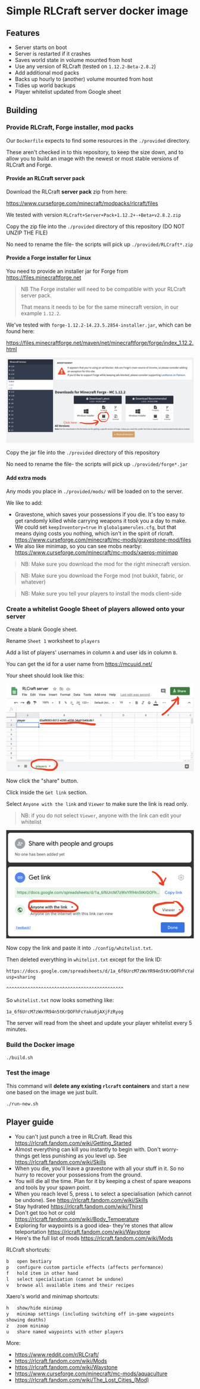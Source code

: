 # Simple RLCraft server docker image

## Features

* Server starts on boot
* Server is restarted if it crashes
* Saves world state in volume mounted from host
* Use any version of RLCraft (tested on `1.12.2-Beta-2.8.2`)
* Add additional mod packs
* Backs up hourly to (another) volume mounted from host
* Tidies up world backups
* Player whitelist updated from Google sheet

## Building

### Provide RLCraft, Forge installer, mod packs

Our `Dockerfile` expects to find some resources in the `./provided` directory.

These aren't checked in to this repository, to keep the size down, and to allow
you to build an image with the newest or most stable versions of RLCraft and Forge.

#### Provide an RLCraft server pack

Download the RLCraft **server pack** zip from here:
  
https://www.curseforge.com/minecraft/modpacks/rlcraft/files

We tested with version `RLCraft+Server+Pack+1.12.2+-+Beta+v2.8.2.zip`

Copy the zip file into the `./provided` directory of this repository
(DO NOT UNZIP THE FILE)

No need to rename the file- the scripts will pick up `./provided/RLCraft*.zip`

#### Provide a Forge installer for Linux

You need to provide an installer jar for Forge from https://files.minecraftforge.net

> NB The Forge installer will need to be compatible with your RLCraft server pack.
>
> That means it needs to be for the same minecraft version, in our example `1.12.2`.

We've tested with `forge-1.12.2-14.23.5.2854-installer.jar`, which can be found here:

https://files.minecraftforge.net/maven/net/minecraftforge/forge/index_1.12.2.html

![screenshot](forge-screenshot.png)

Copy the jar file into the `./provided` directory of this repository

No need to rename the file- the scripts will pick up `./provided/forge*.jar`

#### Add extra mods

Any mods you place in `./provided/mods/` will be loaded on to the server.

We like to add:

* Gravestone, which saves your possessions if you die. 
  It's too easy to get randomly killed while carrying weapons it took you a day to make.
  We could set `keepInventory=true` in `globalgamerules.cfg`, but that means dying costs
  you nothing, which isn't in the spirit of rlcraft. https://www.curseforge.com/minecraft/mc-mods/gravestone-mod/files
* We also like minimap, so you can see mobs nearby: https://www.curseforge.com/minecraft/mc-mods/xaeros-minimap

> NB: Make sure you download the mod for the right minecraft version.

> NB: Make sure you download the Forge mod (not bukkit, fabric, or whatever)

> NB: Make sure you tell your players to install the mods client-side

### Create a whitelist Google Sheet of players allowed onto your server

Create a blank Google sheet.

Rename `Sheet 1` worksheet to `players`

Add a list of players' usernames in column `A` and user ids in column `B`.

You can get the id for a user name from https://mcuuid.net/

Your sheet should look like this:

![screenshot](player-sheet.png)

Now click the "share" button. 

Click inside the `Get link` section.

Select `Anyone with the link` and `Viewer` to make sure the link is read only.

> NB: if you do not select `Viewer`, anyone with the link can edit your whitelist

![screenshot](share-sheet.png)

Now copy the link and paste it into `./config/whitelist.txt`.

Then deleted everything in `whitelist.txt` except for the link ID:

```
https://docs.google.com/spreadsheets/d/1a_6f6UrcM7zWxYR94n5tKrDOFhFcYaku0jAXjFzRyog/edit?usp=sharing
                                       ^^^^^^^^^^^^^^^^^^^^^^^^^^^^^^^^^^^^^^^^^^^^
```

So `whitelist.txt` now looks something like:

```
1a_6f6UrcM7zWxYR94n5tKrDOFhFcYaku0jAXjFzRyog
```

The server will read from the sheet and update your player whitelist every 5 minutes.

### Build the Docker image

```
./build.sh
```

### Test the image

This command will **delete any existing `rlcraft` containers** and start a new one based on the 
image we just built.

```
./run-new.sh
```
## Player guide

* You can't just punch a tree in RLCraft. Read this https://rlcraft.fandom.com/wiki/Getting_Started
* Almost everything can kill you instantly to begin with. Don't worry- things get less punishing as you level up. See https://rlcraft.fandom.com/wiki/Skills
* When you die, you'll leave a gravestone with all your stuff in it. 
  So no hurry to recover your possessions from the ground.
* You will die all the time. Plan for it by keeping a chest of spare weapons and tools by your spawn point.
* When you reach level 5, press `L` to select a specialisation (which cannot be undone). See https://rlcraft.fandom.com/wiki/Skills
* Stay hydrated https://rlcraft.fandom.com/wiki/Thirst
* Don't get too hot or cold https://rlcraft.fandom.com/wiki/Body_Temperature
* Exploring for waypoints is a good idea- they're stones that allow teleportation https://rlcraft.fandom.com/wiki/Waystone
* Here's the full list of mods https://rlcraft.fandom.com/wiki/Mods

RLCraft shortcuts:

```
b   open bestiary
p   configure custom particle effects (affects performance)
f   hold item in other hand
l   select specialisation (cannot be undone)
v   browse all available items and their recipes
```

Xaero's world and minimap shortcuts:

```
h   show/hide minimap
y   minimap settings (including switching off in-game waypoints showing deaths)
z   zoom minimap
u   share named waypoints with other players
```

More:

* https://www.reddit.com/r/RLCraft/
* https://rlcraft.fandom.com/wiki/Mods
* https://rlcraft.fandom.com/wiki/Waystone
* https://www.curseforge.com/minecraft/mc-mods/aquaculture
* https://rlcraft.fandom.com/wiki/The_Lost_Cities_(Mod)